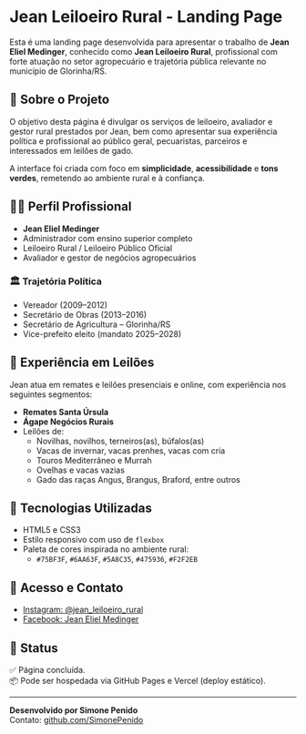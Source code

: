# Jean Leiloeiro Rural - Landing Page

Esta é uma landing page desenvolvida para apresentar o trabalho de **Jean Eliel Medinger**, conhecido como **Jean Leiloeiro Rural**, profissional com forte atuação no setor agropecuário e trajetória pública relevante no município de Glorinha/RS.

## 🔎 Sobre o Projeto

O objetivo desta página é divulgar os serviços de leiloeiro, avaliador e gestor rural prestados por Jean, bem como apresentar sua experiência política e profissional ao público geral, pecuaristas, parceiros e interessados em leilões de gado.

A interface foi criada com foco em **simplicidade**, **acessibilidade** e **tons verdes**, remetendo ao ambiente rural e à confiança.

## 👨‍🌾 Perfil Profissional

- **Jean Eliel Medinger**
- Administrador com ensino superior completo
- Leiloeiro Rural / Leiloeiro Público Oficial
- Avaliador e gestor de negócios agropecuários

### 🏛 Trajetória Política

- Vereador (2009–2012)
- Secretário de Obras (2013–2016)
- Secretário de Agricultura – Glorinha/RS
- Vice-prefeito eleito (mandato 2025–2028)

## 🐄 Experiência em Leilões

Jean atua em remates e leilões presenciais e online, com experiência nos seguintes segmentos:

- **Remates Santa Úrsula**
- **Ágape Negócios Rurais**
- Leilões de:
  - Novilhas, novilhos, terneiros(as), búfalos(as)
  - Vacas de invernar, vacas prenhes, vacas com cria
  - Touros Mediterrâneo e Murrah
  - Ovelhas e vacas vazias
  - Gado das raças Angus, Brangus, Braford, entre outros

## 🎨 Tecnologias Utilizadas

- HTML5 e CSS3
- Estilo responsivo com uso de `flexbox`
- Paleta de cores inspirada no ambiente rural:
  - `#75BF3F`, `#6AA63F`, `#5A8C35`, `#475936`, `#F2F2EB`

## 📱 Acesso e Contato

- [Instagram: @jean_leiloeiro_rural](https://www.instagram.com/jean_leiloeiro_rural/)
- [Facebook: Jean Eliel Medinger](https://www.facebook.com/jean.medinger.7?locale=pt_BR)

## 🚧 Status

✅ Página concluída.  
📦 Pode ser hospedada via GitHub Pages e Vercel (deploy estático).

---

**Desenvolvido por Simone Penido**  
Contato: [github.com/SimonePenido](https://github.com/SimonePenido)

